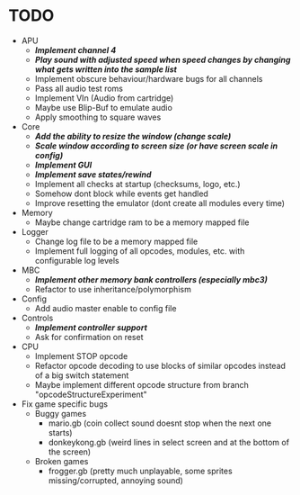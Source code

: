 # TODO

- APU
  - **_Implement channel 4_**
  - **_Play sound with adjusted speed when speed changes by changing what gets written into the sample list_**
  - Implement obscure behaviour/hardware bugs for all channels
  - Pass all audio test roms
  - Implement VIn (Audio from cartridge)
  - Maybe use Blip-Buf to emulate audio
  - Apply smoothing to square waves
- Core
  - **_Add the ability to resize the window (change scale)_**
  - **_Scale window according to screen size (or have screen scale in config)_**
  - **_Implement GUI_**
  - **_Implement save states/rewind_**
  - Implement all checks at startup (checksums, logo, etc.)
  - Somehow dont block while events get handled
  - Improve resetting the emulator (dont create all modules every time)
- Memory
  - Maybe change cartridge ram to be a memory mapped file
- Logger
  - Change log file to be a memory mapped file
  - Implement full logging of all opcodes, modules, etc. with configurable log levels
- MBC
  - **_Implement other memory bank controllers (especially mbc3)_**
  - Refactor to use inheritance/polymorphism
- Config
  - Add audio master enable to config file
- Controls
  - **_Implement controller support_**
  - Ask for confirmation on reset
- CPU
  - Implement STOP opcode
  - Refactor opcode decoding to use blocks of similar opcodes instead of a big switch statement
  - Maybe implement different opcode structure from branch "opcodeStructureExperiment"
- Fix game specific bugs
  - Buggy games
    - mario.gb (coin collect sound doesnt stop when the next one starts)
    - donkeykong.gb (weird lines in select screen and at the bottom of the screen)
  - Broken games
    - frogger.gb (pretty much unplayable, some sprites missing/corrupted, annoying sound)